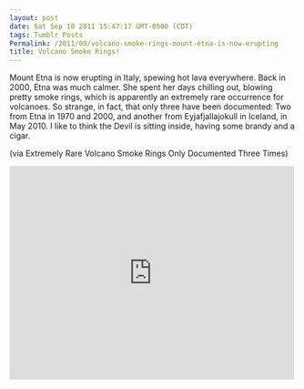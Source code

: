 ```yaml
---
layout: post
date: Sat Sep 10 2011 15:47:17 GMT-0500 (CDT)
tags: Tumblr Posts
Permalink: /2011/09/volcano-smoke-rings-mount-etna-is-now-erupting
title: Volcano Smoke Rings!
---
```


Mount Etna is now erupting in Italy, spewing hot lava everywhere. Back in 2000, Etna was much calmer. She spent her days chilling out, blowing pretty smoke rings, which is apparently an extremely rare occurrence for volcanoes.
So strange, in fact, that only three have been documented: Two from Etna in 1970 and 2000, and another from Eyjafjallajokull in Iceland, in May 2010. I like to think the Devil is sitting inside, having some brandy and a cigar.

(via Extremely Rare Volcano Smoke Rings Only Documented Three Times)

<iframe width="500" height="375" id="youtube_iframe" src="https://www.youtube.com/embed/VbV98Z0QP-k?feature=oembed&amp;enablejsapi=1&amp;origin=http://safe.txmblr.com&amp;wmode=opaque" frameborder="0" allowfullscreen=""></iframe>
